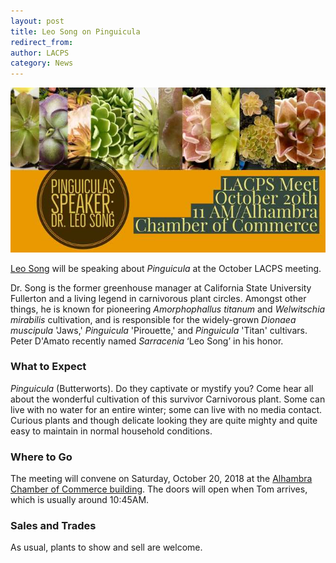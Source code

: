 ```yaml
---
layout: post
title: Leo Song on Pinguicula
redirect_from:
author: LACPS
category: News
---
```


![Leo Song Pinguicula LACPS meeting announcement picture](/assets/images/posts/leo-song-pinguicula-lacps-meeting.jpg)

[Leo Song](https://www.instagram.com/leochulsongjr/) will be speaking about *Pinguicula* at the October LACPS meeting.

Dr. Song is the former greenhouse manager at California State University Fullerton and a living legend in carnivorous plant circles. Amongst other things, he is known for pioneering *Amorphophallus titanum* and *Welwitschia mirabilis* cultivation, and is responsible for the widely-grown *Dionaea muscipula* 'Jaws,' *Pinguicula* 'Pirouette,' and *Pinguicula* 'Titan' cultivars. Peter D'Amato recently named *Sarracenia* ‘Leo Song’ in his honor.

### What to Expect

*Pinguicula* (Butterworts). Do they captivate or mystify you? Come hear all about the wonderful cultivation of this survivor Carnivorous plant. Some can live with no water for an entire winter; some can live with no media contact. Curious plants and though delicate looking they are quite mighty and quite easy to maintain in normal household conditions.

### Where to Go

The meeting will convene on Saturday, October 20, 2018 at the [Alhambra Chamber of Commerce building](/meetings). The doors will open when Tom arrives, which is usually around 10:45AM.

### Sales and Trades

As usual, plants to show and sell are welcome.
